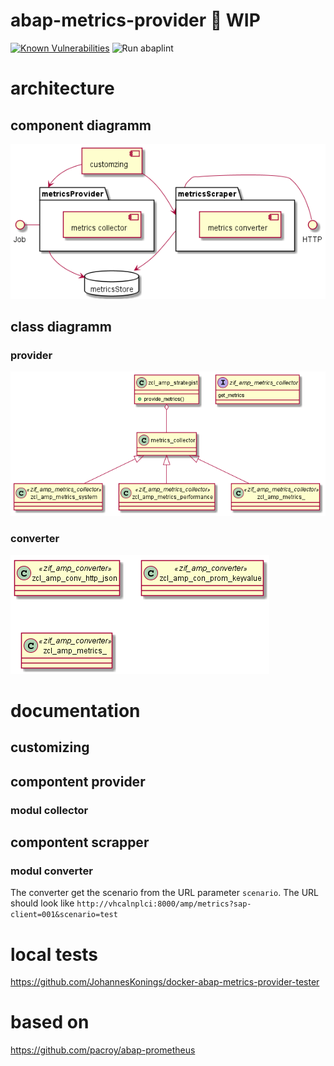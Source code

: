 # abap-metrics-provider :construction: WIP

[![Known Vulnerabilities](https://snyk.io/test/github/Goala/abap-metrics-provider/badge.svg?targetFile=package.json)](https://snyk.io/test/github/Goala/abap-metrics-provider?targetFile=package.json)
![Run abaplint](https://github.com/Goala/abap-metrics-provider/workflows/Run%20abaplint/badge.svg)

# architecture

## component diagramm

![component diagramm](out/architecture/architecture_component/component_diagram.png)

## class diagramm

### provider

![class diagramm provider](out/architecture/architecture_class/provider.png)

### converter

![class diagramm converter](out/architecture/architecture_class/converter.png)

# documentation

## customizing

## compontent provider

### modul collector

## compontent scrapper

### modul converter

The converter get the scenario from the URL parameter `scenario`.
The URL should look like `http://vhcalnplci:8000/amp/metrics?sap-client=001&scenario=test`

# local tests

https://github.com/JohannesKonings/docker-abap-metrics-provider-tester

# based on
https://github.com/pacroy/abap-prometheus
